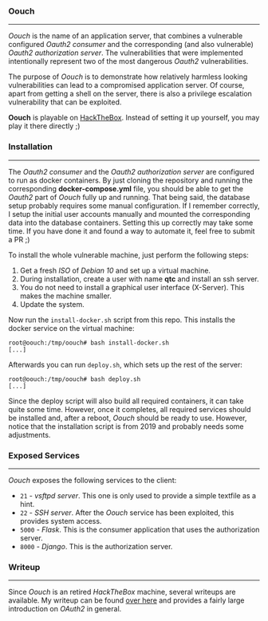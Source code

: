 ### Oouch

----

*Oouch* is the name of an application server, that combines a vulnerable configured *Oauth2 consumer*
and the corresponding (and also vulnerable) *Oauth2 authorization server*. The vulnerabilities that
were implemented intentionally represent two of the most dangerous *Oauth2* vulnerabilities. 

The purpose of *Oouch* is to demonstrate how relatively harmless looking vulnerabilities can lead to a
compromised application server. Of course, apart from getting a shell on the server, there is also 
a privilege escalation vulnerability that can be exploited. 

**Oouch** is playable on [HackTheBox](https://www.hackthebox.eu/login). Instead of setting it up yourself,
you may play it there directly ;)


### Installation

----

The *Oauth2 consumer* and the *Oauth2 authorization server* are configured to run as docker containers. 
By just cloning the repository and running the corresponding **docker-compose.yml** file, you should
be able to get the *Oauth2* part of *Oouch* fully up and running. That being said, the database setup
probably requires some manual configuration. If I remember correctly, I setup the initial user accounts
manually and mounted the corresponding data into the database containers. Setting this up correctly may
take some time. If you have done it and found a way to automate it, feel free to submit a PR ;)

To install the whole vulnerable machine, just perform the following steps:

1. Get a fresh *ISO* of *Debian 10* and set up a virtual machine.
2. During installation, create a user with name **qtc** and install an ssh server.
3. You do not need to install a graphical user interface (X-Server). This makes the machine smaller.
4. Update the system.

Now run the ``install-docker.sh`` script from this repo. This installs the docker service
on the virtual machine:

```console
root@oouch:/tmp/oouch# bash install-docker.sh
[...]
```

Afterwards you can run ``deploy.sh``, which sets up the rest of the server:

```console
root@oouch:/tmp/oouch# bash deploy.sh
[...]
```

Since the deploy script will also build all required containers, it can take quite some time. However, once it
completes, all required services should be installed and, after a reboot, *Oouch* should be ready to use. However,
notice that the installation script is from 2019 and probably needs some adjustments.


### Exposed Services

----

*Oouch* exposes the following services to the client:

* ``21`` - *vsftpd server*. This one is only used to provide a simple textfile as a hint.
* ``22`` - *SSH server*. After the *Oouch* service has been exploited, this provides system access.
* ``5000`` - *Flask*. This is the consumer application that uses the authorization server.
* ``8000`` - *Django*. This is the authorization server.


### Writeup

----

Since *Oouch* is an retired *HackTheBox* machine, several writeups are available. My writeup can be found
[over here](https://herolab.usd.de/hack-the-box-oouch-writeup/) and provides a fairly large introduction on
*OAuth2* in general.
